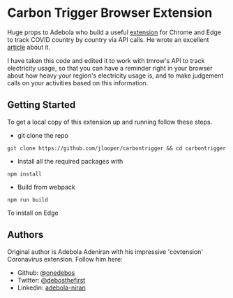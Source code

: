 # Carbon Trigger Browser Extension

Huge props to Adebola who build a useful [extension](https://github.com/onedebos/covtension) for Chrome and Edge to track COVID country by country via API calls. He wrote an excellent [article](https://blog.adebola.dev/how-to-build-a-chrome-extension-that-makes-api-calls/) about it. 

I have taken this code and edited it to work with tmrow's API to track electricity usage, so that you can have a reminder right in your browser about how heavy your region's electricity usage is, and to make judgement calls on your activities based on this information.

## Getting Started

To get a local copy of this extension up and running follow these steps.

-   git clone the repo

```
git clone https://github.com/jlooper/carbontrigger && cd carbontrigger
```

-   Install all the required packages with

```
npm install
```

-   Build from webpack

```
npm run build
```

To install on Edge

## Authors

Original author is Adebola Adeniran with his impressive 'covtension' Coronavirus extension. Follow him here:

-   Github: [@onedebos](https://github.com/onedebos)
-   Twitter: [@debosthefirst](https://twitter.com/debosthefirst)
-   Linkedin: [adebola-niran](https://www.linkedin.com/in/adebola-niran/)
